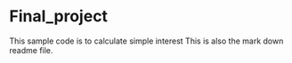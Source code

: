 # Final_project

This sample code is to calculate simple interest
This is also the mark down readme file.
